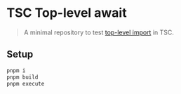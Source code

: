 # TSC Top-level await

> A minimal repository to test [top-level import](https://github.com/tc39/proposal-top-level-await) in TSC.

## Setup

```bash
pnpm i
pnpm build
pnpm execute
```